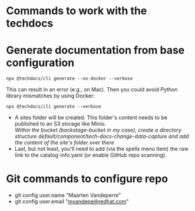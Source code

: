 # Commands to work with the techdocs

# Generate documentation from base configuration
```shell
npx @techdocs/cli generate --no-docker --verbose
```
  
  
This can result in an error (e.g., on Mac). Then you could avoid Python library mismatches by using Docker:  

```shell
npx @techdocs/cli generate --verbose
```

  
* A sites folder will be created. This folder's content needs to be published to an S3 storage like Minio.    
_Within the bucket (backstage-bucket in my case), create a directory structure default/component/tech-docs-change-data-capture and add the content of the site's folder over there_
* Last, but not least, you'll need to add (via the spells menu item) the raw link to the catalog-info.yaml (or enable GitHub repo scanning).


# Git commands to configure repo
* git config user.name "Maarten Vandeperre"
* git config user.email "mvandepe@redhat.com"
